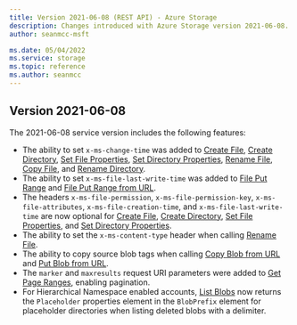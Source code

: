 ```yaml
---
title: Version 2021-06-08 (REST API) - Azure Storage
description: Changes introduced with Azure Storage version 2021-06-08.
author: seanmcc-msft

ms.date: 05/04/2022
ms.service: storage
ms.topic: reference
ms.author: seanmcc
---
```


## Version 2021-06-08

The 2021-06-08 service version includes the following features:

- The ability to set `x-ms-change-time` was added to [Create File](Create-File.md), [Create Directory](Create-Directory.md), [Set File Properties](Set-File-Properties.md), [Set Directory Properties](Set-Directory-Properties.md), [Rename File](Rename-File.md), [Copy File](Copy-File.md), and [Rename Directory](Rename-Directory.md).
- The ability to set `x-ms-file-last-write-time` was added to [File Put Range](Put-Range.md) and [File Put Range from URL](put-range-from-url.md).
- The headers `x-ms-file-permission`, `x-ms-file-permission-key`, `x-ms-file-attributes`, `x-ms-file-creation-time`, and `x-ms-file-last-write-time` are now optional for [Create File](Create-File.md), [Create Directory](Create-Directory.md), [Set File Properties](Set-File-Properties.md), and [Set Directory Properties](set-directory-properties.md).
- The ability to set the `x-ms-content-type` header when calling [Rename File](Rename-File.md).
- The ability to copy source blob tags when calling [Copy Blob from URL](copy-blob-from-url.md) and [Put Blob from URL](put-blob-from-url.md).
- The `marker` and `maxresults` request URI parameters were added to [Get Page Ranges](Get-Page-Ranges.md), enabling pagination.
- For Hierarchical Namespace enabled accounts, [List Blobs](List-Blobs.md) now returns the `Placeholder` properties element in the `BlobPrefix` element for placeholder directories when listing deleted blobs with a delimiter.